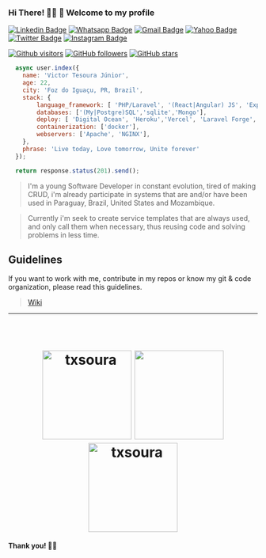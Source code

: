 ### Hi There! 👋🏾 🚀 Welcome to my profile

[![Linkedin Badge](https://img.shields.io/badge/-LinkedIn-blue?style=flat-square&logo=Linkedin&logoColor=white&link=https://www.linkedin.com/in/txsoura/)](https://www.linkedin.com/in/txsoura/)
[![Whatsapp Badge](https://img.shields.io/badge/-WhatsApp-green?style=flat-square&logo=Whatsapp&logoColor=white&link=http://wa.me/5545984289149)](http://wa.me/5545984289149)
[![Gmail Badge](https://img.shields.io/badge/-Gmail-c14438?style=flat-square&logo=Gmail&logoColor=white&link=mailto:txsoura@gmail.com)](mailto:txsoura@gmail.com)
[![Yahoo Badge](https://img.shields.io/badge/-Yahoo-purple?style=flat-square&logo=minutemailer&logoColor=white&link=mailto:txsoura@yahoo.com)](mailto:txsoura@yahoo.com)
[![Twitter Badge](https://img.shields.io/badge/-Twitter-blue?style=flat-square&logo=twitter&logoColor=white&link=https://twitter.com/txsoura)](https://twitter.com/txsoura)
[![Instagram Badge](https://img.shields.io/badge/-Instagram-C13584?style=flat-square&logo=instagram&logoColor=white&link=https://www.instagram.com/txsoura)](https://www.instagram.com/txsoura)

[![Github visitors](https://visitor-badge.glitch.me/badge?page_id=txsoura.visitor-badge)](https://github.com/txsoura)
[![GitHub followers](https://img.shields.io/github/followers/txsoura.svg?style=social&label=Follow&maxAge=2592000)](https://github.com/txsoura?tab=followers)
[![GitHub stars](https://img.shields.io/github/stars/txsoura/txsoura.svg?style=social&label=Star&maxAge=2592000)](https://github.com/txsoura/txsoura/stargazers/)

```javascript
  async user.index({
    name: 'Victor Tesoura Júnior',
    age: 22,
    city: 'Foz do Iguaçu, PR, Brazil',
    stack: {
        language_framework: [ 'PHP/Laravel', '(React|Angular) JS', 'Express JS','Java/Spring', 'C/Arduino'],
        databases: ['(My|Postgre)SQL','sqlite','Mongo'],
        deploy: [ 'Digital Ocean', 'Heroku','Vercel', 'Laravel Forge','Netlify'],
        containerization: ['docker'],
        webservers: ['Apache', 'NGINX'],
    },
    phrase: 'Live today, Love tomorrow, Unite forever'
  });

  return response.status(201).send();
```

> I'm a young Software Developer in constant evolution, tired of making CRUD, i'm already participate in systems that are and/or have been used in Paraguay, Brazil, United States and Mozambique.

> Currently i'm seek to create service templates that are always used, and only call them when necessary, thus reusing code and solving problems in less time.

## Guidelines

If you want to work with me, contribute in my repos or know my git & code organization, please read this guidelines. 

> [Wiki](https://github.com/txsoura/txsoura/wiki)

<hr>
<h1 align="center">
  <br/>
  <img src="https://github-readme-stats.vercel.app/api?username=txsoura&show_icons=true&theme=dark&locale=en&include_all_commits=true&count_private=true" alt="txsoura" height="180em"/>
   <img src="https://github-readme-stats.vercel.app/api/top-langs/?username=txsoura&layout=compact&theme=dark&langs_count=8" height="180em">
  <br/>
  <img height="180em" src="https://github-readme-streak-stats.herokuapp.com/?user=txsoura&theme=dark" alt="txsoura" />
</h1>

#### Thank you! 🌴🍹
